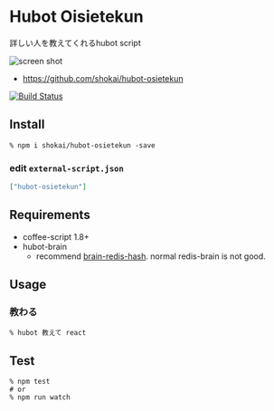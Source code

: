 Hubot Oisietekun
================
詳しい人を教えてくれるhubot script

![screen shot](https://i.gyazo.com/0fd0401ce5fdc78725a9076eb630ad66.png)

- https://github.com/shokai/hubot-osietekun

[![Build Status](https://travis-ci.org/shokai/hubot-osietekun.svg?branch=travis_ci)](https://travis-ci.org/shokai/hubot-osietekun)


Install
-------

    % npm i shokai/hubot-osietekun -save

### edit `external-script.json`

```json
["hubot-osietekun"]
```


Requirements
------------

- coffee-script 1.8+
- hubot-brain
  - recommend [brain-redis-hash](https://www.npmjs.com/package/hubot-brain-redis-hash). normal redis-brain is not good.


Usage
-----

### 教わる

    % hubot 教えて react


## Test

    % npm test
    # or
    % npm run watch
